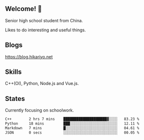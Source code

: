 ## Welcome! 👋

Senior high school student from China.

Likes to do interesting and useful things.

## Blogs

https://blog.hikariyo.net

## Skills

C++(OI), Python, Node.js and Vue.js.

## States

Currently focusing on schoolwork.

<!--START_SECTION:waka-->

```txt
C++        2 hrs 7 mins    ████████████████████▓░░░░   83.23 %
Python     18 mins         ███░░░░░░░░░░░░░░░░░░░░░░   12.11 %
Markdown   7 mins          █░░░░░░░░░░░░░░░░░░░░░░░░   04.61 %
JSON       0 secs          ░░░░░░░░░░░░░░░░░░░░░░░░░   00.05 %
```

<!--END_SECTION:waka-->

